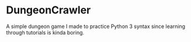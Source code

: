 # DungeonCrawler
A simple dungeon game I made to practice Python 3 syntax since learning through tutorials is kinda boring.
